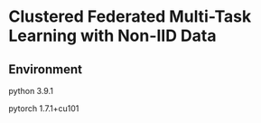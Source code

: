 Clustered Federated Multi-Task Learning with Non-IID Data
===

Environment
---

python 3.9.1

pytorch 1.7.1+cu101
